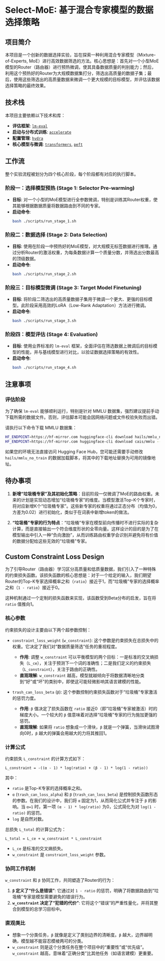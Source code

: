 # Select-MoE: 基于混合专家模型的数据选择策略

## 项目简介

本项目是一个创新的数据选择实验，旨在探索一种利用混合专家模型（Mixture-of-Experts, MoE）进行高效数据筛选的方法。核心思想是：首先对一个小型MoE模型的Router（路由器）进行预热微调，使其具备数据质量的判别能力；然后，利用这个预热好的Router为大规模数据集打分，筛选出高质量的数据子集；最后，使用这些筛选出的高质量数据来微调一个更大规模的目标模型，并评估该数据选择策略的最终效果。

## 技术栈

本项目主要依赖以下技术和库：

-   **评估框架**: [`lm-eval`](https://github.com/EleutherAI/lm-evaluation-harness)
-   **启动与分布式训练**: [`accelerate`](https://github.com/huggingface/accelerate)
-   **配置管理**: [`hydra`](https://github.com/facebookresearch/hydra)
-   **核心模型与微调**: [`transformers`](https://github.com/huggingface/transformers), [`peft`](https://github.com/huggingface/peft)

## 工作流

整个实验流程被划分为四个核心阶段，每个阶段都有对应的执行脚本。

### 阶段一：选择模型预热 (Stage 1: Selector Pre-warming)

-   **目标**: 对一个小型的MoE模型进行全参数微调，特别是训练其Router权重，使其能够根据数据质量将数据路由到不同的专家。
-   **启动命令**:
    ```bash
    bash ./scripts/run_stage_1.sh
    ```

### 阶段二：数据选择 (Stage 2: Data Selection)

-   **目标**: 使用在阶段一中预热好的MoE模型，对大规模无标签数据进行推理。通过分析Router的激活权重，为每条数据计算一个质量分数，并筛选出分数最高的顶级数据。
-   **启动命令**:
    ```bash
    bash ./scripts/run_stage_2.sh
    ```

### 阶段三：目标模型微调 (Stage 3: Target Model Finetuning)

-   **目标**: 将阶段二筛选出的高质量数据子集用于微调一个更大、更强的目标模型。此阶段采用高效的LoRA（Low-Rank Adaptation）方法进行微调。
-   **启动命令**:
    ```bash
    bash ./scripts/run_stage_3.sh
    ```

### 阶段四：模型评估 (Stage 4: Evaluation)

-   **目标**: 使用业界标准的 `lm-eval` 框架，全面评估在筛选数据上微调后的目标模型的性能，并与基线模型进行对比，以验证数据选择策略的有效性。
-   **启动命令**:
    ```bash
    bash ./scripts/run_stage_4.sh
    ```

## 注意事项

### 评估阶段

为了确保 `lm-eval` 能够顺利运行，特别是针对 MMLU 数据集，强烈建议提前手动下载所需的数据文件。否则，评估脚本可能会因网络问题或文件校验失败而出错。

请执行以下命令下载 MMLU 数据集：
```bash
HF_ENDPOINT=https://hf-mirror.com huggingface-cli download hails/mmlu_no_train --repo-type dataset 
HF_ENDPOINT=https://hf-mirror.com huggingface-cli download cais/mmlu --repo-type dataset
```

如果您的环境无法直接访问 Hugging Face Hub，您可能还需要手动修改 `hails/mmlu_no_train` 的数据加载脚本，将其中的下载地址替换为可用的镜像地址。

## 待办事项

1.  **新增“垃圾桶专家”及其初始化策略**：目前阶段一仅微调了MoE的路由权重。未来的计划是实现动态增加“垃圾桶专家”的维度。当模型激活Top-K个专家时，将对应新增K个“垃圾桶专家”。这些新专家的权重将通过正态分布（均值为0，方差为0.02）进行初始化，类似于在词表中新增token的做法。

2.  **“垃圾桶”专家的行为特点**：“垃圾桶”专家在模型前向传播时不进行实际的复杂计算，而是直接输出一个符合维度形状的全零向量。这样设计的目的是为了在模型输出中引入一种“负向激励”，从而训练路由权重学会识别并避免将有价值的数据分配给这些无效的“垃圾桶”专家。


## Custom Constraint Loss Design

为了引导Router（路由器）学习区分高质量和低质量数据，我们引入了一种特殊的约束损失函数。该损失函数的核心思想是：对于一个给定的输入，我们期望Router的Top-K专家选择概率之和（`ratio`）接近于1，而“垃圾桶”专家的选择概率之和（`1 - ratio`）接近于0。

这种机制通过一个定制的损失函数来实现，该函数受到Beta分布的启发，旨在将 `ratio` 值推向1。

### 核心参数

约束损失的设计主要由以下两个超参数控制：

*   `constraint_loss_weight` (`w_constraint`): 这个参数是约束损失在总损失中的权重。它决定了我们对“数据质量筛选”任务的重视程度。
    *   **作用**: 调整 `w_constraint` 可以平衡模型的两个目标：一是标准的交叉熵损失（`L_ce`），关注于预测下一个词的准确性；二是我们定义的约束损失（`L_constraint`），关注于路由的正确性。
    *   **直观理解**: `w_constraint` 越高，模型就越倾向于将数据清晰地分类到“好”或“坏”的类别中，即使这可能轻微影响其语言建模的性能。

*   `trash_can_loss_beta` (`β`): 这个参数控制约束损失函数对于“垃圾桶”专家激活的惩罚力度。
    *   **作用**: `β` 值决定了损失函数在 `ratio` 接近0（即“垃圾桶”专家被激活）时的梯度大小。一个较大的 `β` 值意味着对选择“垃圾桶”专家的行为施加更强的惩罚。
    *   **直观理解**: 如果将 `ratio` 想象成一个滑块，`β` 就是一个弹簧，当滑块试图滑向0时，`β` 越大的弹簧会用越大的力将其推回1。

### 计算公式

约束损失 `L_constraint` 的计算方式如下：

`L_constraint = -((α - 1) * log(ratio) + (β - 1) * log(1 - ratio))`

其中：
*   `ratio` 是Top-K专家的选择概率之和。
*   `α` (`trash_can_loss_alpha`) 和 `β` (`trash_can_loss_beta`) 是控制损失函数形态的参数。在我们的设计中，我们将 `α` 固定为1，从而简化公式并专注于 `β` 的影响。当 `α=1` 时，第一项 `(α - 1) * log(ratio)` 为0，公式简化为对 `log(1 - ratio)` 的惩罚。
*   `log` 是自然对数。

总损失 `L_total` 的计算公式为：

`L_total = L_ce + w_constraint * L_constraint`

*   `L_ce` 是标准的交叉熵损失。
*   `w_constraint` 是 `constraint_loss_weight` 参数。

### 协同工作机制

`w_constraint` 和 `β` 协同工作，共同塑造了Router的行为：

1.  **`β` 定义了“什么是错误”**: 它通过对 `1 - ratio` 的惩罚，明确了将数据路由到“垃圾桶”专家是模型需要避免的错误行为。
2.  **`w_constraint` 决定了“犯错的代价”**: 它将这个“错误”的严重性量化，并将其整合到模型的总学习目标中。

### 直观类比

*   想象一个分类任务，`β` 就像是定义了类别边界的清晰度。`β` 越大，边界越明确，模型越不能容忍模棱两可的分类。
*   `w_constraint` 则是这个分类任务在整个项目中的“重要性”或“优先级”。`w_constraint` 越高，意味着“正确分类”比其他任务（如语言建模）更重要。
